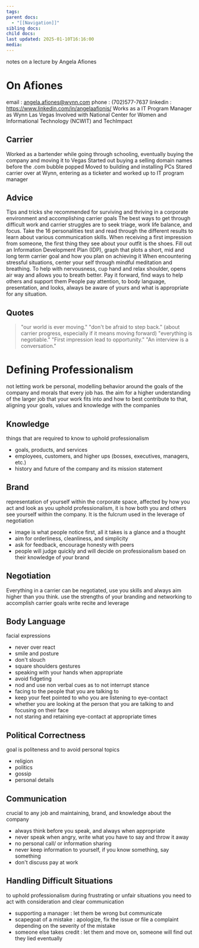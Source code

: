 ```yaml
---
tags: 
parent docs:
  - "[[Navigation]]"
sibling docs: 
child docs: 
last updated: 2025-01-10T16:16:00
media:
---
```

notes on a lecture by Angela Afiones 
# On Afiones
email : angela.afiones@wynn.com
phone : (702)577-7637
linkedin : https://www.linkedin.com/in/angelaafionis/
Works as a IT Program Manager as Wynn Las Vegas
Involved with National Center for Women and Informational Technology (NCWIT) and TechImpact
## Carrier
Worked as a bartender while going through schooling, eventually buying the company and moving it to Vegas
Started out buying a selling domain names before the .com bubble popped
Moved to building and installing PCs
Stared carrier over at Wynn, entering as a ticketer and worked up to IT program manager
## Advice
Tips and tricks she recommended for surviving and thriving in a corporate environment and accomplishing carrier goals
	The best ways to get through difficult work and carrier struggles are to seek triage, work life balance, and focus. 
	Take the 16 personalities test and read through the different results to learn about various communication skills.
	When receiving a first impression from someone, the first thing they see about your outfit is the shoes.
	Fill out an Information Development Plan (IDP), graph that plots a short, mid and long term carrier goal and how you plan on achieving it
	When encountering stressful situations, center your self through mindful meditation and breathing. 
	To help with nervousness, cup hand and relax shoulder, opens air way and allows you to breath better.
	Pay it forward, find ways to help others and support them
	People pay attention, to body language, presentation, and looks, always be aware of yours and what is appropriate for any situation.
## Quotes
>"our world is ever moving." 
>"don't be afraid to step back." (about carrier progress, especially if it means moving forward)
>"everything is negotiable."
>"First impression lead to opportunity."
>"An interview is a conversation."

# Defining Professionalism
not letting work be personal, modelling behavior around the goals of the company and morals that every job has. the aim for a higher understanding of the larger job that your work fits into and how to best contribute to that, aligning your goals, values and knowledge with the companies
## Knowledge
things that are required to know to uphold professionalism
- goals, products, and services
- employees, customers, and higher ups (bosses, executives, managers, etc.)
- history and future of the company and its mission statement
## Brand
representation of yourself within the corporate space, affected by how you act and look as you uphold professionalism, it is how both you and others see yourself within the company. It is the fulcrum used in the leverage of negotiation
- image is what people notice first, all it takes is a glance and a thought
- aim for orderliness, cleanliness, and simplicity
- ask for feedback, encourage honesty with peers
- people will judge quickly and will decide on professionalism based on their knowledge of your brand
## Negotiation
Everything in a carrier can be negotiated, use you skills and always aim higher than you think. use the strengths of your branding and networking to accomplish carrier goals
write recite and leverage
## Body Language
facial expressions
- never over react
- smile and 
posture
- don't slouch
- square shoulders
gestures
- speaking with your hands when appropriate
- avoid fidgeting 
- nod and use non verbal cues as to not interrupt
stance
- facing to the people that you are talking to 
- keep your feet pointed to who you are listening to
eye-contact
- whether you are looking at the person that you are talking to and focusing on their face
- not staring and retaining eye-contact at appropriate times
## Political Correctness
goal is politeness and to avoid personal topics
- religion
- politics
- gossip 
- personal details
## Communication
crucial to any job and maintaining, brand, and knowledge about the company
- always think before you speak, and always when appropriate
- never speak when angry, write what you have to say and throw it away
- no personal call/ or information sharing
- never keep information to yourself, if you know something, say something
- don't discuss pay at work
## Handling Difficult Situations
to uphold professionalism during frustrating or unfair situations you need to act with consideration and clear communication 
- supporting a manager : let them be wrong but communicate
- scapegoat of a mistake : apologize, fix the issue or file a complaint depending on the severity of the mistake
- someone else takes credit : let them and move on, someone will find out they lied eventually